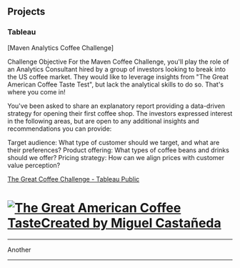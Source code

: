 ## Projects

### Tableau

[Maven Analytics Coffee Challenge] 

Challenge Objective
For the Maven Coffee Challenge, you'll play the role of an Analytics Consultant hired by a group of investors looking to break into the US coffee market. They would like to leverage insights from "The Great American Coffee Taste Test", but lack the analytical skills to do so. That's where you come in!

You've been asked to share an explanatory report providing a data-driven strategy for opening their first coffee shop. The investors expressed interest in the following areas, but are open to any additional insights and recommendations you can provide:

Target audience: What type of customer should we target, and what are their preferences?
Product offering: What types of coffee beans and drinks should we offer?
Pricing strategy: How can we align prices with customer value perception?

<a href="https://public.tableau.com/views/Coffee_17098516790180/MavenCoffeeChallenge?:language=en-GB&publish=yes&:sid=&:display_count=n&:origin=viz_share_link">The Great Coffee Challenge - Tableau Public</a>

# <div class='tableauPlaceholder' id='viz1715131348812' style='position: relative'><noscript><a href='#'><img alt='The Great American Coffee TasteCreated by Miguel Castañeda ' src='https:&#47;&#47;public.tableau.com&#47;static&#47;images&#47;Co&#47;Coffee_17098516790180&#47;MavenCoffeeChallenge&#47;1_rss.png' style='border: none' /></a></noscript><object class='tableauViz'  style='display:none;'><param name='host_url' value='https%3A%2F%2Fpublic.tableau.com%2F' /> <param name='embed_code_version' value='3' /> <param name='site_root' value='' /><param name='name' value='Coffee_17098516790180&#47;MavenCoffeeChallenge' /><param name='tabs' value='no' /><param name='toolbar' value='yes' /><param name='static_image' value='https:&#47;&#47;public.tableau.com&#47;static&#47;images&#47;Co&#47;Coffee_17098516790180&#47;MavenCoffeeChallenge&#47;1.png' /> <param name='animate_transition' value='yes' /><param name='display_static_image' value='yes' /><param name='display_spinner' value='yes' /><param name='display_overlay' value='yes' /><param name='display_count' value='yes' /><param name='language' value='en-GB' /><param name='filter' value='publish=yes' /></object></div>  

---

Another


---
